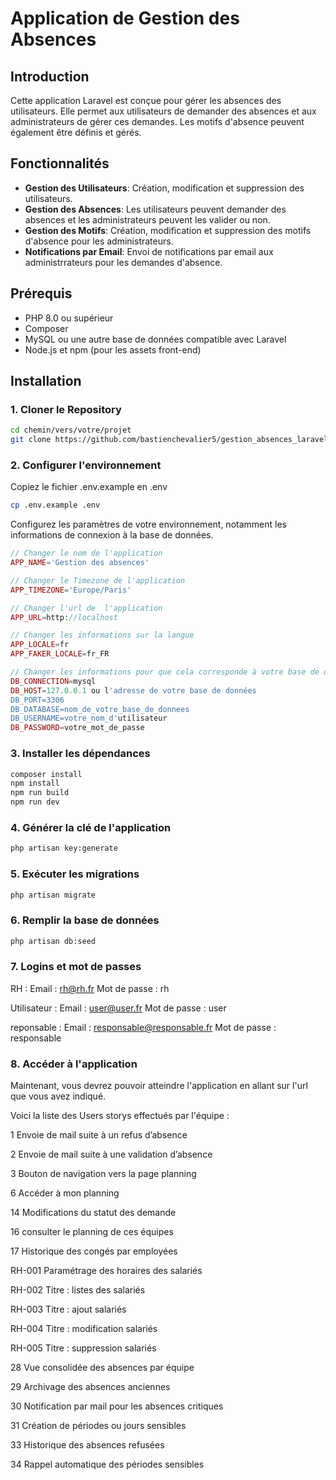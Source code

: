 # Application de Gestion des Absences

## Introduction

Cette application Laravel est conçue pour gérer les absences des utilisateurs. Elle permet aux utilisateurs de demander des absences et aux administrateurs de gérer ces demandes. Les motifs d'absence peuvent également être définis et gérés.

## Fonctionnalités

- **Gestion des Utilisateurs**: Création, modification et suppression des utilisateurs.
- **Gestion des Absences**: Les utilisateurs peuvent demander des absences et les administrateurs peuvent les valider ou non.
- **Gestion des Motifs**: Création, modification et suppression des motifs d'absence pour les administrateurs.
- **Notifications par Email**: Envoi de notifications par email aux administrrateurs pour les demandes d'absence.

## Prérequis

- PHP 8.0 ou supérieur
- Composer
- MySQL ou une autre base de données compatible avec Laravel
- Node.js et npm (pour les assets front-end)

## Installation

### 1. Cloner le Repository

```bash
cd chemin/vers/votre/projet
git clone https://github.com/bastienchevalier5/gestion_absences_laravel.git .
```


### 2. Configurer l'environnement

Copiez le fichier .env.example en .env

```bash
cp .env.example .env
```
Configurez les paramètres de votre environnement, notamment les informations de connexion à la base de données.

```php
// Changer le nom de l'application
APP_NAME='Gestion des absences'

// Changer le Timezone de l'application
APP_TIMEZONE='Europe/Paris'

// Changer l'url de  l'application
APP_URL=http://localhost

// Changer les informations sur la langue
APP_LOCALE=fr
APP_FAKER_LOCALE=fr_FR

// Changer les informations pour que cela corresponde à votre base de données
DB_CONNECTION=mysql
DB_HOST=127.0.0.1 ou l'adresse de votre base de données
DB_PORT=3306
DB_DATABASE=nom_de_votre_base_de_donnees
DB_USERNAME=votre_nom_d'utilisateur
DB_PASSWORD=votre_mot_de_passe

```

### 3. Installer les dépendances

```bash
composer install
npm install
npm run build
npm run dev
```

### 4. Générer la clé de l'application

```bash
php artisan key:generate
```

### 5. Exécuter les migrations

```bash
php artisan migrate
```

### 6. Remplir la base de données

```bash
php artisan db:seed
```
### 7. Logins et mot de passes

RH : 
Email : rh@rh.fr
Mot de passe : rh

Utilisateur :
Email : user@user.fr
Mot de passe : user

reponsable : 
Email :  responsable@responsable.fr
Mot de passe : responsable 

### 8. Accéder à l'application

Maintenant, vous devrez pouvoir atteindre l'application en allant sur l'url que vous avez indiqué.

Voici la liste des Users storys effectués par l'équipe :


1 Envoie de mail suite à un refus d’absence

2 Envoie de mail suite à une validation d’absence

3 Bouton de navigation vers la page planning

6 Accéder à mon planning

14 Modifications du statut des demande

16 consulter le planning de ces équipes

17 Historique des congés par employées

RH-001 Paramétrage des horaires des salariés

RH-002 Titre : listes des salariés

RH-003 Titre : ajout salariés

RH-004 Titre : modification salariés

RH-005 Titre : suppression salariés

28 Vue consolidée des absences par équipe

29 Archivage des absences anciennes

30 Notification par mail pour les absences critiques

31 Création de périodes ou jours sensibles

33 Historique des absences refusées 

34 Rappel automatique des périodes sensibles


